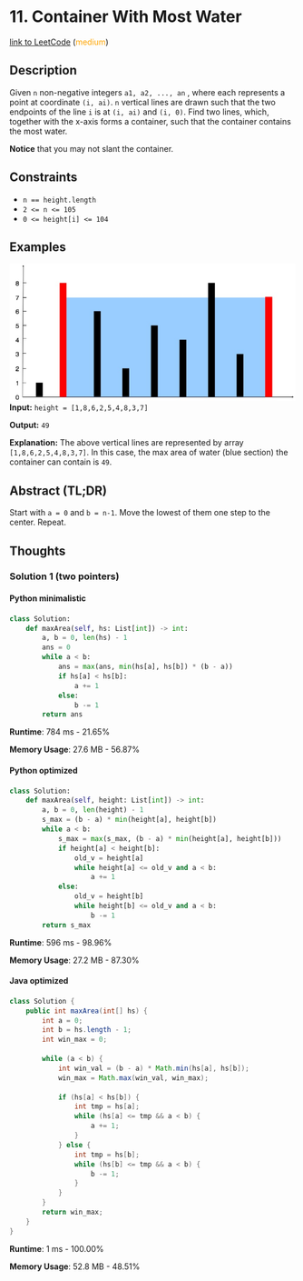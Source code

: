 # 11. Container With Most Water

[link to LeetCode](https://leetcode.com/problems/container-with-most-water/) (<span style="color:orange">medium</span>)

## Description
Given `n` non-negative integers `a1, a2, ..., an` , where each represents a point at coordinate `(i, ai)`. `n` vertical lines are drawn such that the two endpoints of the line `i` is at `(i, ai)` and `(i, 0)`. Find two lines, which, together with the x-axis forms a container, such that the container contains the most water.

**Notice** that you may not slant the container.

## Constraints
-   `n == height.length`
-   `2 <= n <= 105`
-   `0 <= height[i] <= 104`
## Examples
![img1.png](img1.png)
**Input:** `height = [1,8,6,2,5,4,8,3,7]`

**Output:** `49`

**Explanation:** The above vertical lines are represented by array `[1,8,6,2,5,4,8,3,7]`. In this case, the max area of water (blue section) the container can contain is `49`.

## Abstract (TL;DR)
Start with `a = 0` and `b = n-1`. Move the lowest of them one step to the center. Repeat.
## Thoughts

### Solution 1 (two pointers)
#### Python minimalistic
```python
class Solution:
    def maxArea(self, hs: List[int]) -> int:
        a, b = 0, len(hs) - 1
        ans = 0
        while a < b:
            ans = max(ans, min(hs[a], hs[b]) * (b - a))
            if hs[a] < hs[b]:
                a += 1
            else:
                b -= 1
        return ans
```
**Runtime**: 784 ms - 21.65%

**Memory Usage**: 27.6 MB - 56.87%

#### Python optimized
```python
class Solution:
    def maxArea(self, height: List[int]) -> int:
        a, b = 0, len(height) - 1
        s_max = (b - a) * min(height[a], height[b])
        while a < b:
            s_max = max(s_max, (b - a) * min(height[a], height[b]))
            if height[a] < height[b]:
                old_v = height[a]
                while height[a] <= old_v and a < b:
                    a += 1
            else:
                old_v = height[b]
                while height[b] <= old_v and a < b:
                    b -= 1
        return s_max
```
**Runtime**: 596 ms - 98.96%

**Memory Usage**: 27.2 MB - 87.30%

#### Java optimized
```java
class Solution {
    public int maxArea(int[] hs) {
        int a = 0;
        int b = hs.length - 1;
        int win_max = 0;
        
        while (a < b) {
            int win_val = (b - a) * Math.min(hs[a], hs[b]);
            win_max = Math.max(win_val, win_max);

            if (hs[a] < hs[b]) {
                int tmp = hs[a];
                while (hs[a] <= tmp && a < b) {
                    a += 1;
                }
            } else {
                int tmp = hs[b];
                while (hs[b] <= tmp && a < b) {
                    b -= 1;
                }
            }
        }
        return win_max;
    }
}
```
**Runtime**: 1 ms - 100.00%

**Memory Usage**: 52.8 MB - 48.51%